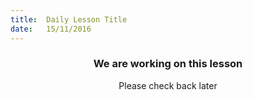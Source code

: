 ```yaml
---
title:  Daily Lesson Title
date:   15/11/2016
---
```


### <center>We are working on this lesson</center> 

 <center>Please check back later</center>